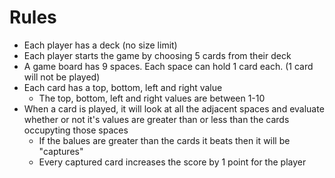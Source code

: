 # Rules
- Each player has a deck (no size limit)
-  Each player starts the game by choosing 5 cards from their deck
- A game board has 9 spaces. Each space can hold 1 card each. (1 card will not be played)
- Each card has a top, bottom, left and right value
	- The top, bottom, left and right values are between 1-10
- When a card is played, it will look at all the adjacent spaces and evaluate whether or not it's values are greater than or less than the cards occupyting those spaces
	- If the balues are greater than the cards it beats then it will be "captures"
	- Every captured card increases the score by 1 point for the player
